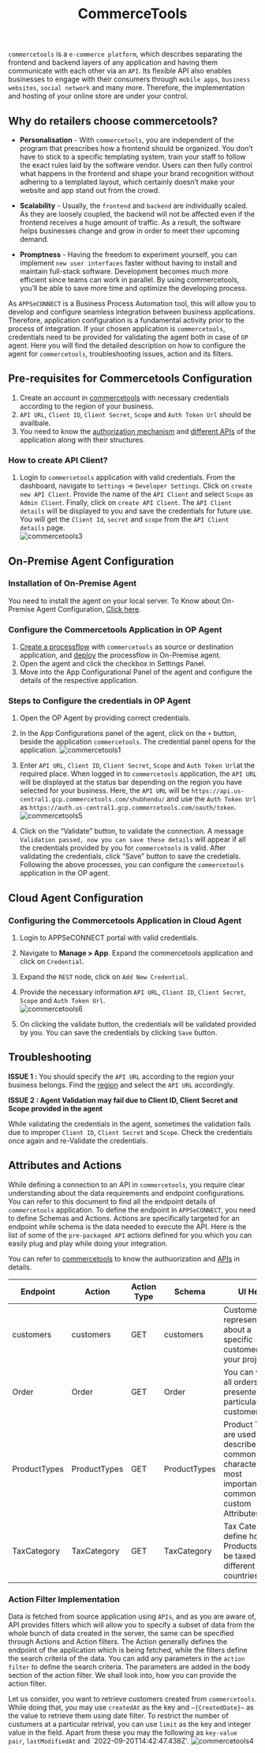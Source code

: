 ﻿---
title: "CommerceTools"
toc: true
description: "Get to know about commercetools credential validation, APIs and Action filter."
keywords: "pre-requisites for commercetools configuration, configure the commercetools application in op agent, configure the application in cloud agent"
tag: developers
category: "Connectors"
menus: 
    applicationconnector : 
        icon: fa fa-gg
        weight: 36
        title: "CommerceTools"
        identifier: commercetoolsconnector
---

`commercetools` is a `e-commerce platform`, which describes separating the frontend and backend layers of any application 
and having them communicate with each other via an `API`. Its flexible API also enables businesses to engage with their 
consumers through `mobile apps`, `business websites`, `social network` and many more. Therefore, the implementation 
and hosting of your online store are under your control.    

## Why do retailers choose commercetools?

- **Personalisation** - With `commercetools`, you are independent of the program that prescribes how a frontend 
should be organized. You don’t have to stick to a specific templating system, train your staff to follow the exact 
rules laid by the software vendor. Users can then fully control what happens in the frontend and shape your brand 
recognition without adhering to a templated layout, which certainly doesn’t make your website and app stand out from the crowd.    

- **Scalability** - Usually, the `frontend` and `backend` are individually scaled. As they are loosely coupled, 
the backend will not be affected even if the frontend receives a huge amount of traffic. As a result, the software 
helps businesses change and grow in order to meet their upcoming demand.     

- **Promptness** - Having the freedom to experiment yourself, you can implement `new user interfaces` faster without having to 
install and maintain full-stack software. Development becomes much more efficient since teams can work in parallel. 
By using commercetools, you’ll be able to save more time and optimize the developing process.     

As `APPSeCONNECT` is a Business Process Automation tool, this will allow you to develop and configure seamless integration between business applications. 
Therefore, application configuration is a fundamental activity prior to the process of integration. If your chosen application is 
`commercetools`, credentials need to be provided for validating the agent both in case of `OP` agent. Here you will find the detailed description on 
how to configure the agent for `commercetools`, troubleshooting issues, action and its filters.  

## Pre-requisites for Commercetools Configuration 

1) Create an account in [commercetools](https://docs.commercetools.com/merchant-center/accounts) with necessary credentials according to the region of your business.   
2) `API URL`, `Client ID`, `Client Secret`, `Scope` and `Auth Token Url` should be availbale.        
3) You need to know the [authorization mechanism](https://docs.commercetools.com/api/authorization) and [different APIs](https://docs.commercetools.com/api/projects/products) of the application along with their structures.       

### How to create API Client?

1) Login to `commercetools` application with valid credentials. From the dashboard, navigate to `Settings` -> `Developer Settings`. 
Click on `create new API Client`. Provide the name of the `API Client` and select `Scope` as `Admin Client`. Finally, click on `create API Client`. 
The `API Client details` will be displayed to you and save the credentials for future use. You will get the `Client Id`, `secret` and `scope` from the `API Client details` page.     
![commercetools3](/staticfiles/connectors/media/application-connector/commercetools3.png)

## On-Premise Agent Configuration 

### Installation of On-Premise Agent

You need to install the agent on your local server. To Know about On-Premise Agent Configuration, [Click here](/deployment/Deployment-Configuration/#on-premise-agent-configuration). 

### Configure the Commercetools Application in OP Agent

1) [Create a processflow](/getting%20started/create-your-first-processflow/) with `commercetools` as source or destination application, and [deploy](/processflow/deploying-and-executing-processflow/) the processflow in On-Premise agent.  
2) Open the agent and click the checkbox in Settings Panel.  
3) Move into the App Configurational Panel of the agent and configure the details of the respective application. 

### Steps to Configure the credentials in OP Agent

1) Open the OP Agent by providing correct credentials.   
2) In the App Configurations panel of the agent, click on the `+` button, beside the application `commercetools`. 
The credential panel opens for the application. 
![commercetools1](/staticfiles/connectors/media/application-connector/commercetools1.png) 

3) Enter `API URL`, `Client ID`, `Client Secret`, `Scope` and `Auth Token Url`at the required place. When logged in 
to `commercetools` application, the `API URL` will be displayed at the status bar depending on the region you have selected 
for your business. Here, the `API URL` will be `https://api.us-central1.gcp.commercetools.com/shubhendu/` and use 
the `Auth Token Url` as `https://auth.us-central1.gcp.commercetools.com/oauth/token`.
![commercetools5](/staticfiles/connectors/media/application-connector/commercetools5.png)

4) Click on the “Validate” button, to validate the connection. A message `Validation passed, now you can save these details` will appear 
if all the credentials provided by you for `commercetools` is valid. After validating the credentials, click “Save” button to save the credetials. 
Following the above processes, you can configure the `commercetools` application in the OP agent.  

## Cloud Agent Configuration 

### Configuring the Commercetools Application in Cloud Agent

1. Login to APPSeCONNECT portal with valid credentials.   

2. Navigate to **Manage > App**. Expand the commercetools application and click on `Credential`. 

3. Expand the `REST` node, click on `Add New Credential`.  

4. Provide the necessary information `API URL`, `Client ID`, `Client Secret`, `Scope` and `Auth Token Url`.    
![commercetools6](/staticfiles/connectors/media/application-connector/commercetools6.png)    

5. On clicking the validate button, the credentials will be validated provided by you. You can save the credentials by clicking `Save` button.  

## Troubleshooting

**ISSUE 1 :** You should specify the `API URL` according to the region your business belongs. Find the [region](https://docs.commercetools.com/api/authorization#requesting-an-access-token-using-the-composable-commerce-oauth-20-service) and select the 
`API URL` accordingly. 

**ISSUE 2 : Agent Validation may fail due to Client ID, Client Secret and Scope provided in the agent**

While validating the credentials in the agent, sometimes the validation fails due to improper 
`Client ID`, `Client Secret` and `Scope`. Check the credentials once again and re-Validate the credentials.       

## Attributes and Actions

While defining a connection to an API in `commercetools`, you require clear understanding about the data requirements and endpoint configurations. 
You can refer to this document to find all the endpoint details of `commercetools` application. To define the endpoint in `APPSeCONNECT`, you need 
to define Schemas and Actions. Actions are specifically targeted for an endpoint while schema is the data needed to execute the API. Here is the 
list of some of the `pre-packaged API` actions defined for you which you can easily plug and play while doing your integration.

You can refer to [commercetools](https://docs.commercetools.com/api/authorization) to know the authuorization and [APIs](https://docs.commercetools.com/api/projects/products) in details.    

|Endpoint|Action|Action Type|Schema|UI Help|API Path|
|---|---|---|---|------|-----|
|customers|customers|GET|customers|Customers represent data about a specific customer in your project.|[Customers](https://docs.commercetools.com/api/projects/customers)| 
|Order|Order|GET|Order|You can view all orders presented by particular customers.|[Order](https://docs.commercetools.com/api/projects/orders)|
|ProductTypes|ProductTypes|GET|ProductTypes|Product Types are used to describe common characteristics, most importantly common custom Attributes.|[ProductTypes](https://docs.commercetools.com/api/projects/productTypes)|
|TaxCategory|TaxCategory|GET|TaxCategory|Tax Categories define how Products are to be taxed in different countries.|[TaxCategory](https://docs.commercetools.com/api/projects/taxCategories)|

### Action Filter Implementation 

Data is fetched from source application using `APIs`, and as you are aware of, API provides filters 
which will allow you to specify a subset of data from the whole bunch of data created in the server, 
the same can be specified through Actions and Action filters. The Action generally defines the 
endpoint of the application which is being fetched, while the filters define the search criteria 
of the data. You can add any parameters in the `action filter` to define the search criteria. 
The parameters are added in the body section of the action filter. We shall look into, how 
you can provide the action filter. 

Let us consider, you want to retrieve customers created from `commercetools`. While doing that, you may use `createdAt` as the key 
and `~{CreatedDate}~` as the value to retrieve them using date filter. To restrict the number of custumers at a particular retrival, 
you can use `limit` as the key and integer value in the field. Apart from these you may the following as `key-value pair`, 
`lastModifiedAt` and `2022-09-20T14:42:47.438Z'.
![commercetools4](/staticfiles/connectors/media/application-connector/commercetools4.png)
